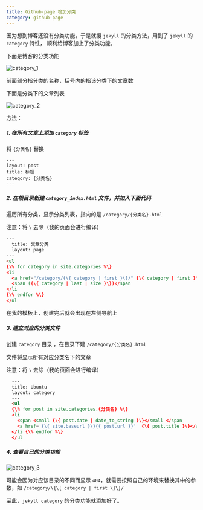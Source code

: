 ```yaml
---
title: Github-page 增加分类
category: github-page
---
```


  因为想到博客还没有分类功能，于是就搜 `jekyll` 的分类方法，用到了 `jekyll` 的 `category` 特性， 顺利给博客加上了分类功能。

下面是博客的分类功能

![category_1](http://qcdn.hjsite.cn/image/blog/categeory/category_1.png)

  前面部分指分类的名称，括号内的指该分类下的文章数

  下面是分类下的文章列表

![category_2](http://qcdn.hjsite.cn/image/blog/categeory/category_2.png)

  方法：

##### 1. 在所有文章上添加 `category` 标签

  将 `{分类名}` 替换

```
---
layout: post
title: 标题
category: {分类名}
---
```


##### 2. 在根目录新建 `category_index.html` 文件，并加入下面代码

  遍历所有分类，显示分类列表，指向的是 `/category/{分类名}.html`

  注意：将 `\` 去除（我的页面会进行编译）

```html
---
  title: 文章分类
  layout: page
---
<ul 
{\% for category in site.categories %\}
<li 
  <a href="/category/{\{ category | first }\}/" {\{ category | first }\} </a 
  <span ({\{ category | last | size }\})</span 
</li 
{\% endfor %\}
</ul 
```

  在我的模板上，创建完后就会出现在左侧导航上

##### 3. 建立对应的分类文件

  创建 `category` 目录 ，在目录下建 `/category/{分类名}.html`

  文件将显示所有对应分类名下的文章

  注意：将 `\` 去除（我的页面会进行编译）

```html
  ---
  title: Ubuntu
  layout: category
  ---
  <ul 
  {\% for post in site.categories.{分类名} %\}
  <li 
    <span <small {\{ post.date | date_to_string }\}</small </span 
    <a href='{\{ site.baseurl }\}{{ post.url }}'  {\{ post.title }\}</a 
  </li {\% endfor %\}
  </ul 
```

##### 4. 查看自己的分类功能

![category_3](http://qcdn.hjsite.cn/image/blog/categeory/category_3.png)

  可能会因为对应该目录的不同而显示 `404`，就需要按照自己的环境来替换其中的参数，如 `/category/\{\{ category | first \}\}/`

  至此，`jekyll category` 的分类功能就添加好了。
